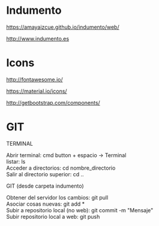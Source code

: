 # Indumento

https://amayaizcue.github.io/indumento/web/

http://www.indumento.es


# Icons

http://fontawesome.io/

https://material.io/icons/

http://getbootstrap.com/components/


# GIT

TERMINAL

Abrir terminal: cmd button + espacio -> Terminal  
listar: ls  
Acceder a directorios: cd nombre_directorio  
Salir al directorio superior: cd ..

GIT (desde carpeta indumento)

Obtener del servidor los cambios: git pull  
Asociar cosas nuevas: git add \*  
Subir a repositorio local (no web): git commit -m "Mensaje"  
Subir repositorio local a web: git push
